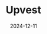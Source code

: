 ---  
layout: startup_page  
title: "Upvest"  
id: "upvest.co"  
permalink: "/upvestupvest.co12112024/"  
website: "https://upvest.co/"  
funding_round: "Series C"  
funding_amount: "€100M"  
investors: "Hedosophia, Sapphire Ventures, Bessemer Venture Partners, BlackRock"  
about: "Upvest builds a white-label investment platform used by major European fintech companies, enabling them to offer fractional stock trading and access to other financial products. The platform serves over 50 million users and plans to expand offerings to include crypto, derivatives, and other investment vehicles."  
markets: "Fintech, API, Financial Services"  
hq: "Berlin, Berlin, Germany"  
founded_year: "2017"  
linkedin: "https://www.linkedin.com/company/upvest"  
twitter: "https://twitter.com/upvest"  
instagram: ""  
facebook: ""  
crunchbase: "https://www.crunchbase.com/organization/upvest-co"  
pitchbook: "https://pitchbook.com/profiles/company/231578-47"  

date_display: "11-Dec-2024"  
date: "2024-12-11"

# SEO Optimization  
meta_title: "Upvest - Series C Funding (€100M)"  
meta_description: "Upvest, Upvest builds a white-label investment platform used by major European fintech companies, enabling them to offer fractional stock trading and access t..."  
meta_keywords: "Upvest, Fintech, API, Financial Services, Series C funding"  
canonical_url: "https://startup.projectstartups.com/upvestupvest.co12112024/"  
---